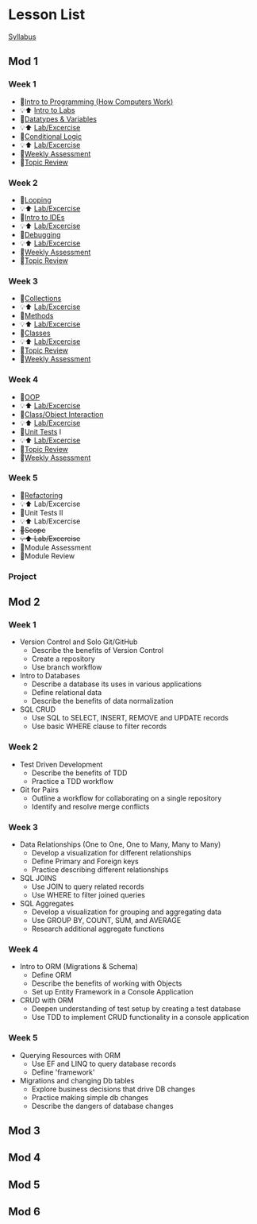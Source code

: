 # Lesson List 

[Syllabus](https://docs.google.com/document/d/1mG_CBgZsy_mTbdaKlpmaLlnNlNQlSNGHFQ1hJKsR_qY/edit)

## Mod 1
### Week 1
* 🎒[Intro to Programming (How Computers Work)](/Mod1/Lessons/Week1/introToProgramming.md)
* 💡⬆️ [Intro to Labs](/Mod1/Labs/Week1/IntroToLabs.md)
* 🎒[Datatypes & Variables](/Mod1/Lessons/Week1/datatypesAndVariables.md)
* 💡⬆️ [Lab/Excercise](/Mod1/Labs/Week1/DatatypesAndVariables.md)
* 🎒[Conditional Logic](/Mod1/Lessons/Week1/ConditionalLogic.md)
* 💡⬆️ [Lab/Excercise](/Mod1/Labs/Week1/ConditionalLogic.md)
* 🧪[Weekly Assessment](/Mod1/Assessments/week1.md)
* 🎒[Topic Review](/Mod1/Lessons/Week1/WeekInReview.md)
### Week 2
* 🎒[Looping](/Mod1/Lessons/Week2/Looping.md)
* 💡⬆️ [Lab/Excercise](/Mod1/Labs/Week2/Looping.md)
* 🎒[Intro to IDEs](/Mod1/Lessons/Week2/IntroToIDE.md)
* 💡⬆️ [Lab/Excercise](/Mod1/Labs/Week2/Looping.md)
* 🎒[Debugging](/Mod1/Lessons/Week2/Debugging.md)
* 💡⬆️ [Lab/Excercise](/Mod1/Labs/Week2/Debugging.md)
* 🧪[Weekly Assessment](/Mod1/Assessments/week2.md)
* 🎒[Topic Review](Mod1/Lessons/Week2/WeekInReview.md)
### Week 3
* 🎒[Collections](/Mod1/Lessons/Week3/Collections.md)
* 💡⬆️ [Lab/Excercise](/Mod1/Labs/Week3/Collections.md)
* 🎒[Methods](/Mod1/Lessons/Week3/Methods.md)
* 💡⬆️ [Lab/Excercise](/Mod1/Labs/Week3/Methods.md)
* 🎒[Classes](/Mod1/Lessons/Week3/Classes.md)
* 💡⬆️ [Lab/Excercise](/Mod1/Labs/Week3/Classes.md)
* 🎒[Topic Review](/Mod1/Lessons/Week3/WeekInReview.md)
* 🧪[Weekly Assessment](/Mod1/Assessments/Week3.md)
### Week 4
* 🎒[OOP](/Mod1/Lessons/Week4/OOP.md)
* 💡⬆️ [Lab/Excercise](/Mod1/Labs/Week4/OOP.md)
* 🎒[Class/Object Interaction](/Mod1/Lessons/Week4/ClassInteraction.md)
* 💡⬆️ [Lab/Excercise](/Mod1/Labs/Week4/ClassInteraction.md)
* 🎒[Unit Tests](/Mod1/Lessons/Week4/UnitTestingI.md) I
* 💡⬆️ [Lab/Excercise](/Mod1/Labs/Week4/UnitTestingI.md)
* 🎒[Topic Review](/Mod1/Lessons/Week4/WeekInReview.md)
* 🧪[Weekly Assessment](/Mod1/Assessments/Week4.md)
### Week 5
* 🎒[Refactoring](/Mod1/Lessons/Week5/Refactoring.md)
* 💡⬆️ Lab/Excercise
* 🎒Unit Tests II
* 💡⬆️ Lab/Excercise
* ~~🎒Scope~~  
* ~~💡⬆️ Lab/Excercise~~
* 🧪Module Assessment
* 🎒Module Review
### Project


## Mod 2
### Week 1
* Version Control and Solo Git/GitHub
    - Describe the benefits of Version Control
    - Create a repository
    - Use branch workflow
* Intro to Databases
    - Describe a database its uses in various applications
    - Define relational data
    - Describe the benefits of data normalization
* SQL CRUD
    - Use SQL to SELECT, INSERT, REMOVE and UPDATE records
    - Use basic WHERE clause to filter records
### Week 2
* Test Driven Development
    - Describe the benefits of TDD
    - Practice a TDD workflow
* Git for Pairs
    - Outline a workflow for collaborating on a single repository
    - Identify and resolve merge conflicts
### Week 3
* Data Relationships (One to One, One to Many, Many to Many)
    - Develop a visualization for different relationships
    - Define Primary and Foreign keys
    - Practice describing different relationships
* SQL JOINS
    - Use JOIN to query related records
    - Use WHERE to filter joined queries
* SQL Aggregates
    - Develop a visualization for grouping and aggregating data
    - Use GROUP BY, COUNT, SUM, and AVERAGE
    - Research additional aggregate functions
### Week 4
* Intro to ORM (Migrations & Schema)
    - Define ORM
    - Describe the benefits of working with Objects
    - Set up Entity Framework in a Console Application
* CRUD with ORM
    - Deepen understanding of test setup by creating a test database
    - Use TDD to implement CRUD functionality in a console application
### Week 5
* Querying Resources with ORM
    - Use EF and LINQ to query database records
    - Define 'framework'
* Migrations and changing Db tables
    - Explore business decisions that drive DB changes
    - Practice making simple db changes
    - Describe the dangers of database changes

## Mod 3
## Mod 4
## Mod 5
## Mod 6

